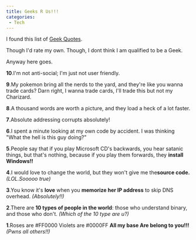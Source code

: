 ```yaml
---
title: Geeks R Us!!!
categories:
 - Tech
---
```


I found this list of [Geek Quotes][0].

Though I'd rate my own. Though, I dont think I am qualified to be a Geek.

Anyway here goes.

**10**\.I'm not anti-social; I'm just not user friendly.

**9**\.My pokemon bring all the nerds to the yard, and they're like you wanna trade cards? Darn right, I wanna trade cards, I'll trade this but not my Charizard.

**8**\.A thousand words are worth a picture, and they load a heck of a lot faster.

**7**\.Absolute addressing corrupts absolutely!

**6**\.I spent a minute looking at my own code by accident. I was thinking "What the hell is this guy doing?"

**5**\.People say that if you play Microsoft CD's backwards, you hear satanic things, but that's nothing, because if you play them forwards, they **install Windows!!**

**4**\.I would love to change the world, but they won't give me the**source code.**
_(LOL.Sooooo true)_

**3**\.You know it's **love** when you **memorize her IP address** to skip DNS overhead.
_(Absolutely!!)_

**2**\.There are **10 types of people in the world**: those who understand binary, and those who don't.
_(Which of the 10 type are u?)_

**1**\.Roses are \#FF0000
Violets are \#0000FF
**All my base
Are belong to you!!!**
_(Pwns all others!!)_


[0]: http://www.boardofwisdom.com/default.asp?topic=1005&start=1&search=&listowner=Public&listname=Geek
